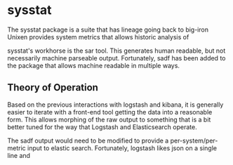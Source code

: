 # sysstat

The sysstat package is a suite that has lineage going back to big-iron Unixen provides system metrics that allows 
historic analysis of

sysstat's workhorse is the sar tool.   This generates human readable, but not necessarily machine parseable output.
Fortunately, sadf has been added to the package that allows machine readable in multiple ways.

## Theory of Operation

Based on the previous interactions with logstash and kibana, it is generally easier to iterate with a front-end tool getting the data into 
a reasonable form.  This allows morphing of the raw output to something that is a bit better tuned for the way that Logstash and Elasticsearch
operate.

The sadf output would need to be modified to provide a per-system/per-metric input to elastic search.  Fortunately, logstash likes json 
on a single line and 


##


